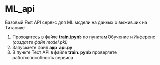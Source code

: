 # ML_api
Базовый Fast API сервис для ML модели на данных о выживших на Титанике

1) Проходитесь в файле __train.ipynb__ по пунктам Обучение и Инференс *(создаете файл model.pkl)*
2) Запускаете файл __app_api.py__
3) В пункте Тест API в файле __train.ipynb__ проверяете работоспособность сервиса